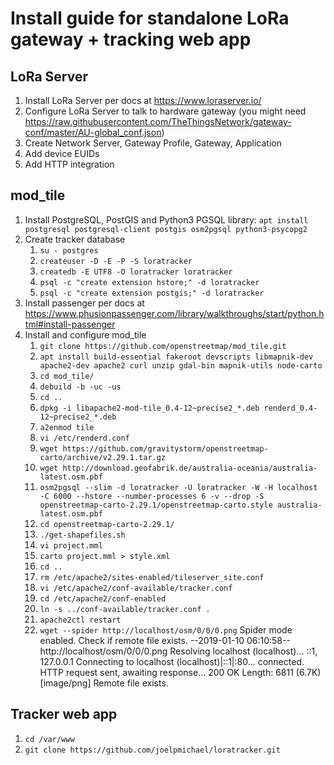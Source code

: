 # Install guide for standalone LoRa gateway + tracking web app

## LoRa Server
1. Install LoRa Server per docs at https://www.loraserver.io/
1. Configure LoRa Server to talk to hardware gateway (you might need https://raw.githubusercontent.com/TheThingsNetwork/gateway-conf/master/AU-global_conf.json)
1. Create Network Server, Gateway Profile, Gateway, Application
1. Add device EUIDs
1. Add HTTP integration

## mod_tile
1. Install PostgreSQL, PostGIS and Python3 PGSQL library: `apt install postgresql postgresql-client postgis osm2pgsql python3-psycopg2`
1. Create tracker database
    1. `su - postgres`
    1. `createuser -D -E -P -S loratracker`
    1. `createdb -E UTF8 -O loratracker loratracker`
    1. `psql -c "create extension hstore;" -d loratracker`
    1. `psql -c "create extension postgis;" -d loratracker`
1. Install passenger per docs at https://www.phusionpassenger.com/library/walkthroughs/start/python.html#install-passenger
1. Install and configure mod_tile
    1. `git clone https://github.com/openstreetmap/mod_tile.git`
    1. `apt install build-essential fakeroot devscripts libmapnik-dev apache2-dev apache2 curl unzip gdal-bin mapnik-utils node-carto`
    1. `cd mod_tile/`
    1. `debuild -b -uc -us`
    1. `cd ..`
    1. `dpkg -i libapache2-mod-tile_0.4-12~precise2_*.deb renderd_0.4-12~precise2_*.deb`
    1. `a2enmod tile`
    1. `vi /etc/renderd.conf`
    1. `wget https://github.com/gravitystorm/openstreetmap-carto/archive/v2.29.1.tar.gz`
    1. `wget http://download.geofabrik.de/australia-oceania/australia-latest.osm.pbf`
    1. `osm2pgsql --slim -d loratracker -U loratracker -W -H localhost -C 6000 --hstore --number-processes 6 -v --drop -S openstreetmap-carto-2.29.1/openstreetmap-carto.style australia-latest.osm.pbf`
    1. `cd openstreetmap-carto-2.29.1/`
    1. `./get-shapefiles.sh`
    1. `vi project.mml`
    1. `carto project.mml > style.xml`
    1. `cd ..`
    1. `rm /etc/apache2/sites-enabled/tileserver_site.conf`
    1. `vi /etc/apache2/conf-available/tracker.conf`
    1. `cd /etc/apache2/conf-enabled`
    1. `ln -s ../conf-available/tracker.conf .`
    1. `apache2ctl restart`
    1. `wget --spider http://localhost/osm/0/0/0.png`
            Spider mode enabled. Check if remote file exists.
            --2019-01-10 06:10:58--  http://localhost/osm/0/0/0.png
            Resolving localhost (localhost)... ::1, 127.0.0.1
            Connecting to localhost (localhost)|::1|:80... connected.
            HTTP request sent, awaiting response... 200 OK
            Length: 6811 (6.7K) [image/png]
            Remote file exists.
## Tracker web app
1. `cd /var/www`
1. `git clone https://github.com/joelpmichael/loratracker.git`